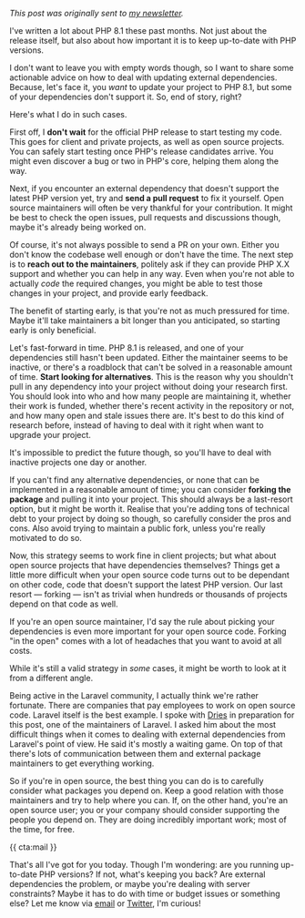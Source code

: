 _This post was originally sent to [my newsletter](/newsletter/subscribe)._

I've written a lot about PHP 8.1 these past months. Not just about the release itself, but also about how important it is to keep up-to-date with PHP versions.

I don't want to leave you with empty words though, so I want to share some actionable advice on how to deal with updating external dependencies. Because, let's face it, you  _want_ to update your project to PHP 8.1, but some of your dependencies don't support it. So, end of story, right?

Here's what I do in such cases.

First off, I **don't wait** for the official PHP release to start testing my code. This goes for client and private projects, as well as open source projects. You can safely start testing once PHP's release candidates arrive. You might even discover a bug or two in PHP's core, helping them along the way.

Next, if you encounter an external dependency that doesn't support the latest PHP version yet, try and **send a pull request** to fix it yourself. Open source maintainers will often be very thankful for your contribution. It might be best to check the open issues, pull requests and discussions though, maybe it's already being worked on.

Of course, it's not always possible to send a PR on your own. Either you don't know the codebase well enough or don't have the time. The next step is to **reach out to the maintainers**, politely ask if they can provide PHP X.X support and whether you can help in any way. Even when you're not able to actually _code_ the required changes, you might be able to test those changes in your project, and provide early feedback. 

The benefit of starting early, is that you're not as much pressured for time. Maybe it'll take maintainers a bit longer than you anticipated, so starting early is only beneficial.

Let's fast-forward in time. PHP 8.1 is released, and one of your dependencies still hasn't been updated. Either the maintainer seems to be inactive, or there's a roadblock that can't be solved in a reasonable amount of time. **Start looking for alternatives**. This is the reason why you shouldn't pull in any dependency into your project without doing your research first. You should look into who and how many people are maintaining it, whether their work is funded, whether there's recent activity in the repository or not, and how many open and stale issues there are. It's best to do this kind of research before, instead of having to deal with it right when want to upgrade your project. 

It's impossible to predict the future though, so you'll have to deal with inactive projects one day or another.

If you can't find any alternative dependencies, or none that can be implemented in a reasonable amount of time; you can consider **forking the package** and pulling it into your project. This should always be a last-resort option, but it might be worth it. Realise that you're adding tons of technical debt to your project by doing so though, so carefully consider the pros and cons. Also avoid trying to maintain a public fork, unless you're really motivated to do so.

Now, this strategy seems to work fine in client projects; but what about open source projects that have dependencies themselves? Things get a little more difficult when your open source code turns out to be dependant on other code, code that doesn't support the latest PHP version. Our last resort — forking — isn't as trivial when hundreds or thousands of projects depend on that code as well.

If you're an open source maintainer, I'd say the rule about picking your dependencies is even more important for your open source code. Forking "in the open" comes with a lot of headaches that you want to avoid at all costs. 

While it's still a valid strategy in _some_ cases, it might be worth to look at it from a different angle.

Being active in the Laravel community, I actually think we're rather fortunate. There are companies that pay employees to work on open source code. Laravel itself is the best example. I spoke with [Dries](https://twitter.com/driesvints) in preparation for this post, one of the maintainers of Laravel. I asked him about the most difficult things when it comes to dealing with external dependencies from Laravel's point of view. He said it's mostly a waiting game. On top of that there's lots of communication between them and external package maintainers to get everything working.

So if you're in open source, the best thing you can do is to carefully consider what packages you depend on. Keep a good relation with those maintainers and try to help where you can. If, on the other hand, you're an open source user; you or your company should consider supporting the people you depend on. They are doing incredibly important work; most of the time, for free.

{{ cta:mail }}

That's all I've got for you today. Though I'm wondering: are you running up-to-date PHP versions? If not, what's keeping you back? Are external dependencies the problem, or maybe you're dealing with server constraints? Maybe it has to do with time or budget issues or something else? Let me know via [email](mailto:brendt@stitcher.io) or [Twitter](https://twitter.com/brendt_gd), I'm curious!
